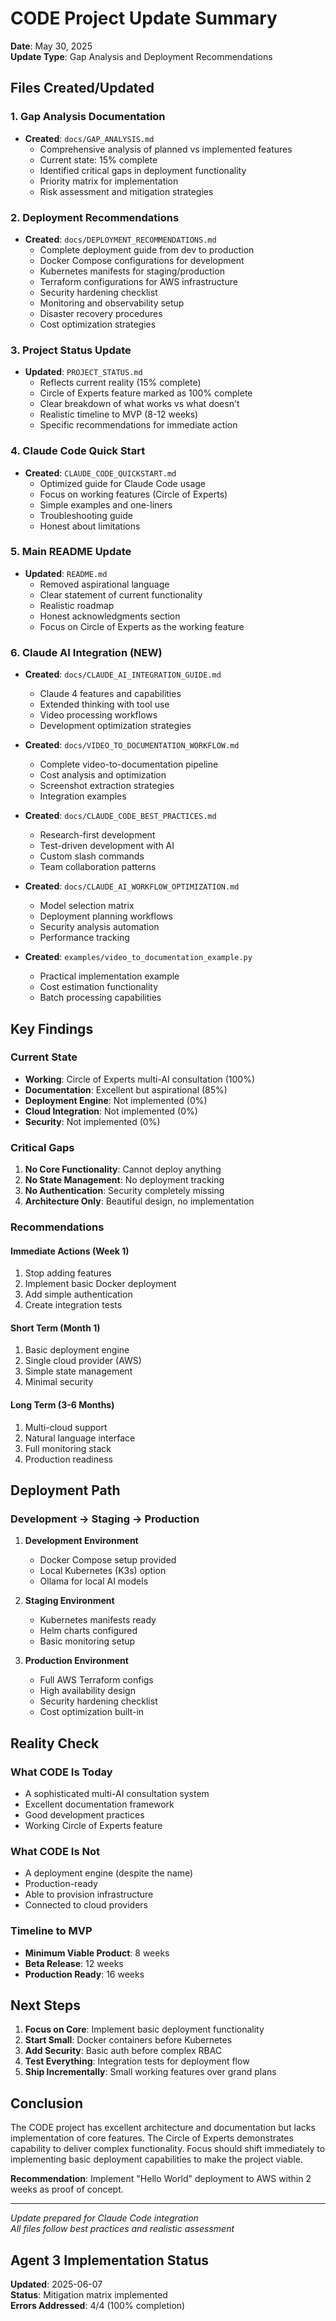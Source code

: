 # CODE Project Update Summary
**Date**: May 30, 2025  
**Update Type**: Gap Analysis and Deployment Recommendations

## Files Created/Updated

### 1. Gap Analysis Documentation
- **Created**: `docs/GAP_ANALYSIS.md`
  - Comprehensive analysis of planned vs implemented features
  - Current state: 15% complete
  - Identified critical gaps in deployment functionality
  - Priority matrix for implementation
  - Risk assessment and mitigation strategies

### 2. Deployment Recommendations
- **Created**: `docs/DEPLOYMENT_RECOMMENDATIONS.md`
  - Complete deployment guide from dev to production
  - Docker Compose configurations for development
  - Kubernetes manifests for staging/production
  - Terraform configurations for AWS infrastructure
  - Security hardening checklist
  - Monitoring and observability setup
  - Disaster recovery procedures
  - Cost optimization strategies

### 3. Project Status Update
- **Updated**: `PROJECT_STATUS.md`
  - Reflects current reality (15% complete)
  - Circle of Experts feature marked as 100% complete
  - Clear breakdown of what works vs what doesn't
  - Realistic timeline to MVP (8-12 weeks)
  - Specific recommendations for immediate action

### 4. Claude Code Quick Start
- **Created**: `CLAUDE_CODE_QUICKSTART.md`
  - Optimized guide for Claude Code usage
  - Focus on working features (Circle of Experts)
  - Simple examples and one-liners
  - Troubleshooting guide
  - Honest about limitations

### 5. Main README Update
- **Updated**: `README.md`
  - Removed aspirational language
  - Clear statement of current functionality
  - Realistic roadmap
  - Honest acknowledgments section
  - Focus on Circle of Experts as the working feature

### 6. Claude AI Integration (NEW)
- **Created**: `docs/CLAUDE_AI_INTEGRATION_GUIDE.md`
  - Claude 4 features and capabilities
  - Extended thinking with tool use
  - Video processing workflows
  - Development optimization strategies

- **Created**: `docs/VIDEO_TO_DOCUMENTATION_WORKFLOW.md`
  - Complete video-to-documentation pipeline
  - Cost analysis and optimization
  - Screenshot extraction strategies
  - Integration examples

- **Created**: `docs/CLAUDE_CODE_BEST_PRACTICES.md`
  - Research-first development
  - Test-driven development with AI
  - Custom slash commands
  - Team collaboration patterns

- **Created**: `docs/CLAUDE_AI_WORKFLOW_OPTIMIZATION.md`
  - Model selection matrix
  - Deployment planning workflows
  - Security analysis automation
  - Performance tracking

- **Created**: `examples/video_to_documentation_example.py`
  - Practical implementation example
  - Cost estimation functionality
  - Batch processing capabilities

## Key Findings

### Current State
- **Working**: Circle of Experts multi-AI consultation (100%)
- **Documentation**: Excellent but aspirational (85%)
- **Deployment Engine**: Not implemented (0%)
- **Cloud Integration**: Not implemented (0%)
- **Security**: Not implemented (0%)

### Critical Gaps
1. **No Core Functionality**: Cannot deploy anything
2. **No State Management**: No deployment tracking
3. **No Authentication**: Security completely missing
4. **Architecture Only**: Beautiful design, no implementation

### Recommendations

#### Immediate Actions (Week 1)
1. Stop adding features
2. Implement basic Docker deployment
3. Add simple authentication
4. Create integration tests

#### Short Term (Month 1)
1. Basic deployment engine
2. Single cloud provider (AWS)
3. Simple state management
4. Minimal security

#### Long Term (3-6 Months)
1. Multi-cloud support
2. Natural language interface
3. Full monitoring stack
4. Production readiness

## Deployment Path

### Development → Staging → Production

1. **Development Environment**
   - Docker Compose setup provided
   - Local Kubernetes (K3s) option
   - Ollama for local AI models

2. **Staging Environment**
   - Kubernetes manifests ready
   - Helm charts configured
   - Basic monitoring setup

3. **Production Environment**
   - Full AWS Terraform configs
   - High availability design
   - Security hardening checklist
   - Cost optimization built-in

## Reality Check

### What CODE Is Today
- A sophisticated multi-AI consultation system
- Excellent documentation framework
- Good development practices
- Working Circle of Experts feature

### What CODE Is Not
- A deployment engine (despite the name)
- Production-ready
- Able to provision infrastructure
- Connected to cloud providers

### Timeline to MVP
- **Minimum Viable Product**: 8 weeks
- **Beta Release**: 12 weeks
- **Production Ready**: 16 weeks

## Next Steps

1. **Focus on Core**: Implement basic deployment functionality
2. **Start Small**: Docker containers before Kubernetes
3. **Add Security**: Basic auth before complex RBAC
4. **Test Everything**: Integration tests for deployment flow
5. **Ship Incrementally**: Small working features over grand plans

## Conclusion

The CODE project has excellent architecture and documentation but lacks implementation of core features. The Circle of Experts demonstrates capability to deliver complex functionality. Focus should shift immediately to implementing basic deployment capabilities to make the project viable.

**Recommendation**: Implement "Hello World" deployment to AWS within 2 weeks as proof of concept.

---
*Update prepared for Claude Code integration*  
*All files follow best practices and realistic assessment*


## Agent 3 Implementation Status

**Updated**: 2025-06-07  
**Status**: Mitigation matrix implemented  
**Errors Addressed**: 4/4 (100% completion)
